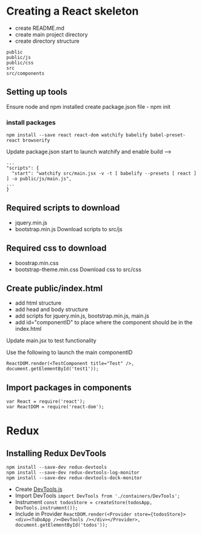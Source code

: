 # Creating a React skeleton
- create README.md
- create main project directory
- create directory structure
```
public
public/js
public/css
src
src/components
```
## Setting up tools
Ensure node and npm installed
create package.json file - npm init
### install packages
```
npm install --save react react-dom watchify babelify babel-preset-react browserify
```
Update package.json start to launch watchify and enable build -->
```
...
"scripts": {
  "start": "watchify src/main.jsx -v -t [ babelify --presets [ react ] ] -o public/js/main.js",
...
}
```
## Required scripts to download
- jquery.min.js
- bootstrap.min.js
Download scripts to src/js
## Required css to download
- boostrap.min.css
- bootstrap-theme.min.css
Download css to src/css
## Create public/index.html
- add html structure
- add head and body structure
- add scripts for jquery.min.js, bootstrap.min.js, main.js
- add id="componentID" to place where the component should be in the index.html

Update main.jsx to test functionality

Use the following to launch the main componentID
```
ReactDOM.render(<TestComponent title="Test" />, document.getElementById('test1'));
```
## Import packages in components
```
var React = require('react');
var ReactDOM = require('react-dom');
```
# Redux
## Installing Redux DevTools
```
npm install --save-dev redux-devtools
npm install --save-dev redux-devtools-log-monitor
npm install --save-dev redux-devtools-dock-monitor
```
- Create [DevTools.js](https://github.com/gaearon/redux-devtools/blob/master/docs/Walkthrough.md)
- Import DevTools `import DevTools from './containers/DevTools';`
- Instrument `const todosStore = createStore(todosApp, DevTools.instrument());`
- Include in Provider `ReactDOM.render(<Provider store={todosStore}><div><ToDoApp /><DevTools /></div></Provider>, document.getElementById('todos'));`
